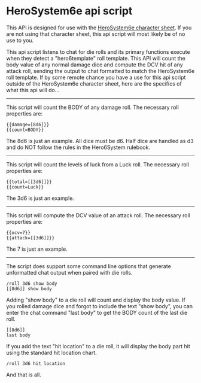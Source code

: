 # HeroSystem6e api script
This API is designed for use with the [HeroSystem6e character sheet](https://github.com/Roll20/roll20-character-sheets/tree/master/HeroSystem6e).  If you are not using that character sheet, this api script will most likely be of no use to you.

This api script listens to chat for die rolls and its primary functions execute when they detect a "hero6template" roll template.  This API will count the body value of any normal damage dice and compute the DCV hit of any attack roll, sending the output to chat formatted to match the HeroSystem6e roll template.  If by some remote chance you have a use for this api script outside of the HeroSystem6e character sheet, here are the specifics of what this api will do...

---
This script will count the BODY of any damage roll.  The necessary roll properties are:

	{{damage=[8d6]}}
	{{count=BODY}}
The 8d6 is just an example.  All dice must be d6.  Half dice are handled as d3 and do NOT follow the rules in the Hero6System rulebook.  

---
This script will count the levels of luck from a Luck roll.  The necessary roll properties are:

	{{total=[[3d6]]}}
    {{count=Luck}}
The 3d6 is just an example.

---
This script will compute the DCV value of an attack roll.  The necessary roll properties are:

	{{ocv=7}}
    {{attack=[[3d6]]}}
The 7 is just an example.

---
The script does support some command line options that generate unformatted chat output when paired with die rolls.

	/roll 3d6 show body
    [[8d6]] show body
Adding "show body" to a die roll will count and display the body value.  If you rolled damage dice and forgot to include the text "show body", you can enter the chat command "last body" to get the BODY count of the last die roll.

	[[8d6]]
    last body
If you add the text "hit location" to a die roll, it will display the body part hit using the standard hit location chart.

	/roll 3d6 hit location
And that is all.